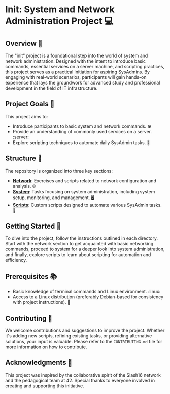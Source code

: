 # Init: System and Network Administration Project :computer:

## Overview :telescope:

The "init" project is a foundational step into the world of system and network administration. Designed with the intent to introduce basic commands, essential services on a server machine, and scripting practices, this project serves as a practical initiation for aspiring SysAdmins. By engaging with real-world scenarios, participants will gain hands-on experience that lays the groundwork for advanced study and professional development in the field of IT infrastructure.

## Project Goals :dart:

This project aims to:

- Introduce participants to basic system and network commands. :gear:
- Provide an understanding of commonly used services on a server. :server:
- Explore scripting techniques to automate daily SysAdmin tasks. :scroll:

## Structure :file_folder:

The repository is organized into three key sections:

- [**Network**](https://github.com/aitelkob/init/tree/master/network): Exercises and scripts related to network configuration and analysis. :globe_with_meridians:
- [**System**](https://github.com/aitelkob/init/tree/master/system): Tasks focusing on system administration, including system setup, monitoring, and management. :desktop_computer:
- [**Scripts**](https://github.com/aitelkob/init/tree/master/scripts): Custom scripts designed to automate various SysAdmin tasks. :memo:

## Getting Started :rocket:

To dive into the project, follow the instructions outlined in each directory. Start with the network section to get acquainted with basic networking commands, proceed to system for a deeper look into system administration, and finally, explore scripts to learn about scripting for automation and efficiency.

## Prerequisites :books:

- Basic knowledge of terminal commands and Linux environment. :linux:
- Access to a Linux distribution (preferably Debian-based for consistency with project instructions). :penguin:

## Contributing :raising_hand:

We welcome contributions and suggestions to improve the project. Whether it's adding new scripts, refining existing tasks, or providing alternative solutions, your input is valuable. Please refer to the `CONTRIBUTING.md` file for more information on how to contribute.

## Acknowledgments :clap:

This project was inspired by the collaborative spirit of the Slash16 network and the pedagogical team at 42. Special thanks to everyone involved in creating and supporting this initiative.
